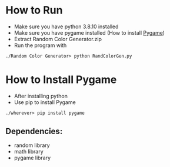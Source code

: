 # How to Run
- Make sure you have python 3.8.10 installed
- Make sure you have pygame installed \(How to install [Pygame](#how-to-install-pygame)\)
- Extract Random Color Generator.zip
- Run the program with
```markdown
./Random Color Generator> python RandColorGen.py
```

# How to Install Pygame
- After installing python
- Use pip to install Pygame
```markdown
./wherever> pip install pygame
```

## Dependencies:
- random library
- math library
- pygame library


